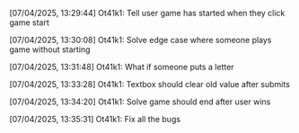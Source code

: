 [07/04/2025, 13:29:44] Ot41k1: Tell user game has started when they click game start

[07/04/2025, 13:30:08] Ot41k1: Solve edge case where someone plays game without starting

[07/04/2025, 13:31:48] Ot41k1: What if someone puts a letter

[07/04/2025, 13:33:28] Ot41k1: Textbox should clear old value after submits

[07/04/2025, 13:34:20] Ot41k1: Solve game should end after user wins

[07/04/2025, 13:35:31] Ot41k1: Fix all the bugs
